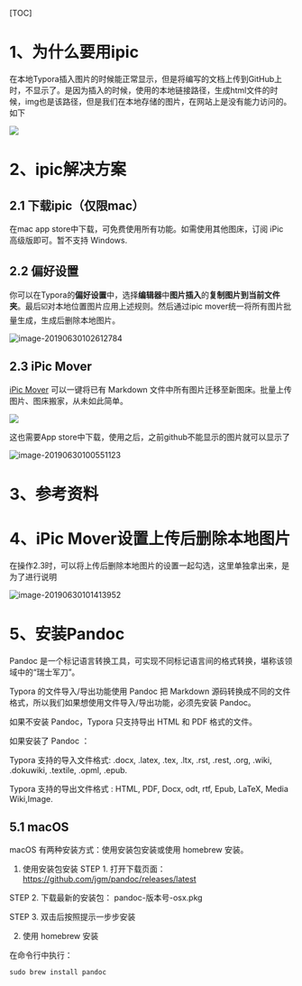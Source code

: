 [TOC]

# 1、为什么要用ipic

在本地Typora插入图片的时候能正常显示，但是将编写的文档上传到GitHub上时，不显示了。是因为插入的时候，使用的本地链接路径，生成html文件的时候，img也是该路径，但是我们在本地存储的图片，在网站上是没有能力访问的。如下

![](http://ww2.sinaimg.cn/large/006tNc79ly1g4ixv99g4hj30kb0g1myo.jpg)

# 2、ipic解决方案

## 2.1 下载ipic（仅限mac）

在mac app store中下载，可免费使用所有功能。如需使用其他图床，订阅 iPic 高级版即可。暂不支持 Windows.

## 2.2 偏好设置

你可以在Typora的**偏好设置**中，选择**编辑器**中**图片插入**的**复制图片到当前文件夹**。最后☑️对本地位置图片应用上述规则。然后通过ipic mover统一将所有图片批量生成，生成后删除本地图片。

![image-20190630102612784](http://ww2.sinaimg.cn/large/006tNc79ly1g4iz2wtlfwj30e40e10vf.jpg)

## 2.3 iPic Mover

[iPic Mover](https://itunes.apple.com/cn/app/id1183822957?ls=1&mt=12) 可以一键将已有 Markdown 文件中所有图片迁移至新图床。批量上传图片、图床搬家，从未如此简单。

![](https://ps-hz.toolinbox.net/006y8lVagw1fajaszqardg30ia0bc4cp.gif)

这也需要App store中下载，使用之后，之前github不能显示的图片就可以显示了

![image-20190630100551123](http://ww4.sinaimg.cn/large/006tNc79ly1g4iyw35920j30pe0hiamz.jpg)

# 3、参考资料

[iPic - Markdown 图床、文件上传工具]:https://toolinbox.net/iPic/
[Typora极简教程]:https://www.jianshu.com/p/a6a6a22e9393

# 4、iPic Mover设置上传后删除本地图片

在操作2.3时，可以将上传后删除本地图片的设置一起勾选，这里单独拿出来，是为了进行说明

![image-20190630101413952](http://ww1.sinaimg.cn/large/006tNc79ly1g4iytyj3j1j30jy0dwaaj.jpg)

# 5、安装Pandoc

Pandoc 是一个标记语言转换工具，可实现不同标记语言间的格式转换，堪称该领域中的“瑞士军刀”。

Typora 的文件导入/导出功能使用 Pandoc 把 Markdown 源码转换成不同的文件格式，所以我们如果想使用文件导入/导出功能，必须先安装 Pandoc。

如果不安装 Pandoc，Typora 只支持导出 HTML 和 PDF 格式的文件。

如果安装了 Pandoc ：

Typora 支持的导入文件格式: .docx, .latex, .tex, .ltx, .rst, .rest, .org, .wiki, .dokuwiki, .textile, .opml, .epub.

Typora 支持的导出文件格式 : HTML, PDF, Docx, odt, rtf, Epub, LaTeX, Media Wiki,Image.

## 5.1 macOS

macOS 有两种安装方式：使用安装包安装或使用 homebrew 安装。

1.  使用安装包安装
  STEP 1. 打开下载页面： https://github.com/jgm/pandoc/releases/latest

  STEP 2. 下载最新的安装包： pandoc-版本号-osx.pkg

  STEP 3. 双击后按照提示一步步安装

2.  使用 homebrew 安装

   在命令行中执行：

   ```
   sudo brew install pandoc
   ```

   